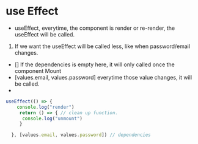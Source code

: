 # use Effect
* useEffect, everytime, the component is render or re-render, the useEffect will be called. 

1. If we want the useEffect will be called less, like when password/email changes. 

* [] If the dependencies is empty here, it will only called once the component Mount 
*  [values.email, values.password] everytime those value changes, it will be called. 
* 

```js
useEffect(() => {
    console.log("render")
     return () => { // clean up function. 
      console.log("unmount")
     }

  }, [values.email, values.password]) // dependencies 

```